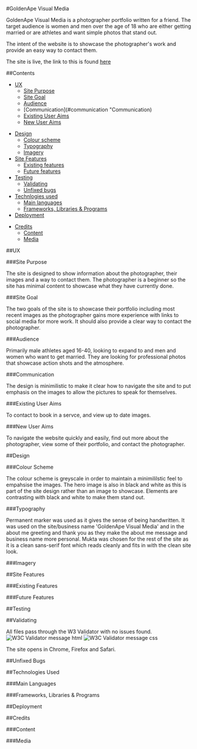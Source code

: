 #GoldenApe Visual Media

GoldenApe Visual Media is a photographer portfolio written for a friend. The target audience is women and men over the age of 18 who are either getting married or are athletes and want simple photos that stand out.

The intent of the website is to showcase the photographer's work and provide an easy way to contact them.

The site is live, the link to this is found [here]()

##Contents

- [UX](#UX)
  - [Site Purpose](#site-purpose "Site Purpose")
  - [Site Goal](#site-goal "Site Goal")
  - [Audience](#audience "Audience")
  - [Communication](#communication "Communication)
  - [Existing User Aims](#existing-user-aims "Existing User Aims")
  - [New User Aims](#new-user-aims "New User Aims")

* [Design](#design "Design")
  - [Colour scheme](#colour-scheme "Colour Scheme")
  - [Typography](#typography "Typography")
  - [Imagery](#imagery "Imagery")
* [Site Features](#site-features "Site Features")
  - [Existing features](#existing-features "Existing Features")
  - [Future features](#future-features "Future Features")
* [Testing](#testing "Testing")
  - [Validating](#validating "Validating")
  - [Unfixed bugs](#unfixed-bugs "Unfixed Bugs")
* [Technlogies used](#technologies-used "Technologies Used")
  - [Main languages](#main-languages "Main Languages")
  - [Frameworks, Libraries & Programs](#frameworks-libraries-programs "Frameworks, Libraries & Programs")
* [Deployment](#deployment "Deployment")

- [Credits](#credits "Credits")
  - [Content](#content "Content")
  - [Media](#media "Media")

##UX

###Site Purpose

The site is designed to show information about the photographer, their images and a way to contact them. The photographer is a beginner so the site has minimal content to showcase what they have currently done.

###Site Goal

The two goals of the site is to showcase their portfolio including most recent images as the photographer gains more experience with links to social media for more work. It should also provide a clear way to contact the photographer.

###Audience

Primarily male athletes aged 16-40, looking to expand to and men and women who want to get married. They are looking for professional photos that showcase action shots and the atmosphere.

###Communication

The design is minimilistic to make it clear how to navigate the site and to put emphasis on the images to allow the pictures to speak for themselves.

###Existing User Aims

To contact to book in a servce, and view up to date images.

###New User Aims

To navigate the website quickly and easily, find out more about the photographer, view some of their portfolio, and contact the photographer.

##Design

###Colour Scheme

The colour scheme is greyscale in order to maintain a minimililstic feel to empahsise the images. The hero image is also in black and white as this is part of the site design rather than an image to showcase. Elements are contrasting with black and white to make them stand out.  

###Typography

Permanent marker was used as it gives the sense of being handwritten. It was used on the site/business name 'GoldenApe Visual Media' and in the about me greeting and thank you as they make the about me message and business name more personal.
Mukta was chosen for the rest of the site as it is a clean sans-serif font which reads cleanly and fits in with the clean site look.

###Imagery

##Site Features

###Existing Features

###Future Features

##Testing 

##Validating

All files pass through the W3 Validator with no issues found. 
![W3C Validator message html]()
![W3C Validator message css]()

The site opens in Chrome, Firefox and Safari. 

##Unfixed Bugs

##Technologies Used

###Main Languages

###Frameworks, Libraries & Programs

##Deployment

##Credits

###Content

###Media